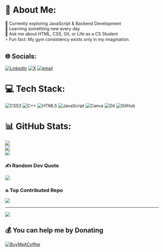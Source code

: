 # 💫 About Me:
🔭 Currently exploring JavaScript & Backend Development<br>🌱 Learning something new every day<br>💬 Ask me about HTML, CSS, Git, or Life as a CS Student<br>⚡ Fun fact: My gym consistency exists only in my imagination.


## 🌐 Socials:
[![LinkedIn](https://img.shields.io/badge/LinkedIn-%230077B5.svg?logo=linkedin&logoColor=white)](https://linkedin.com/in/https://www.linkedin.com/in/dhruv-mittal-38957830a/) [![X](https://img.shields.io/badge/X-black.svg?logo=X&logoColor=white)](https://x.com/https://x.com/its_dhruv_here_) [![email](https://img.shields.io/badge/Email-D14836?logo=gmail&logoColor=white)](mailto:mittal2006dhruv@gmail.com) 

# 💻 Tech Stack:
![CSS3](https://img.shields.io/badge/css3-%231572B6.svg?style=for-the-badge&logo=css3&logoColor=white) ![C++](https://img.shields.io/badge/c++-%2300599C.svg?style=for-the-badge&logo=c%2B%2B&logoColor=white) ![HTML5](https://img.shields.io/badge/html5-%23E34F26.svg?style=for-the-badge&logo=html5&logoColor=white) ![JavaScript](https://img.shields.io/badge/javascript-%23323330.svg?style=for-the-badge&logo=javascript&logoColor=%23F7DF1E) ![Canva](https://img.shields.io/badge/Canva-%2300C4CC.svg?style=for-the-badge&logo=Canva&logoColor=white) ![Git](https://img.shields.io/badge/git-%23F05033.svg?style=for-the-badge&logo=git&logoColor=white) ![GitHub](https://img.shields.io/badge/github-%23121011.svg?style=for-the-badge&logo=github&logoColor=white)
# 📊 GitHub Stats:
![](https://github-readme-stats.vercel.app/api?username=its-dhruv-here&theme=default&hide_border=false&include_all_commits=false&count_private=false)<br/>
![](https://nirzak-streak-stats.vercel.app/?user=its-dhruv-here&theme=default&hide_border=false)<br/>
![](https://github-readme-stats.vercel.app/api/top-langs/?username=its-dhruv-here&theme=default&hide_border=false&include_all_commits=false&count_private=false&layout=compact)

### ✍️ Random Dev Quote
![](https://quotes-github-readme.vercel.app/api?type=horizontal&theme=radical)

### 🔝 Top Contributed Repo
![](https://github-contributor-stats.vercel.app/api?username=its-dhruv-here&limit=5&theme=default&combine_all_yearly_contributions=true)

---
[![](https://visitcount.itsvg.in/api?id=its-dhruv-here&icon=0&color=0)](https://visitcount.itsvg.in)

  ## 💰 You can help me by Donating
  [![BuyMeACoffee](https://img.shields.io/badge/Buy%20Me%20a%20Coffee-ffdd00?style=for-the-badge&logo=buy-me-a-coffee&logoColor=black)](https://buymeacoffee.com/coff.ee/its_dhruv_here) 

  
<!-- Proudly created with GPRM ( https://gprm.itsvg.in ) -->
